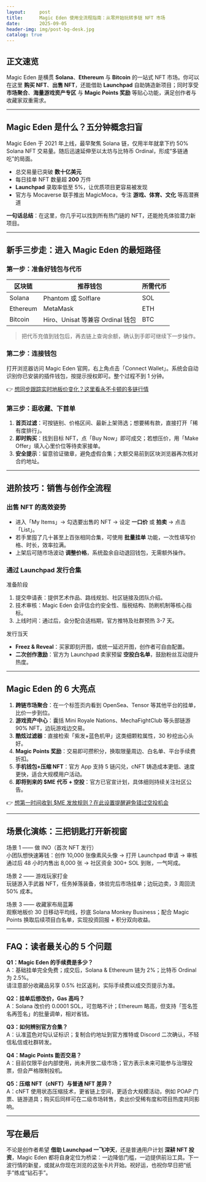 ```yaml
---
layout:     post
title:      Magic Eden 使用全流程指南：从零开始玩转多链 NFT 市场
date:       2025-09-05
header-img: img/post-bg-desk.jpg
catalog: true
---
```


## 正文速览
Magic Eden 是横贯 **Solana**、**Ethereum** 与 **Bitcoin** 的一站式 NFT 市场。你可以在这里 **购买 NFT**、**出售 NFT**，还能借助 **Launchpad** 自助铸造新项目；同时享受 **市场聚合**、**海量游戏资产专区** 与 **Magic Points 奖励** 等贴心功能，满足创作者与收藏家双重需求。

---

## Magic Eden 是什么？五分钟概念扫盲
Magic Eden 于 2021 年上线，最早聚焦 Solana 链，仅用半年就拿下约 50% Solana NFT 交易量。随后迅速延伸至以太坊与比特币 Ordinal，形成“多链通吃”的局面。

- 总交易量已突破 **数十亿美元**
- 每日挂单 NFT 数量超 **200** 万件  
- **Launchpad** 录取率低至 5%，让优质项目更容易被发现  
- 官方与 Mocaverse 联手推出 MagicMoca，专注 **游戏、体育、文化** 等高潜赛道

**一句话总结**：在这里，你几乎可以找到所有热门链的 NFT，还能抢先体验潜力新项目。

---

## 新手三步走：进入 Magic Eden 的最短路径

### 第一步：准备好钱包与代币
| 区块链 | 推荐钱包 | 所需代币 |
| --- | --- | --- |
| Solana | Phantom 或 Solflare | SOL |
| Ethereum | MetaMask | ETH |
| Bitcoin | Hiro、Unisat 等兼容 Ordinal 钱包 | BTC |

> 把代币充值到钱包后，再去链上查询余额，确认到手即可继续下一步操作。

### 第二步：连接钱包
打开浏览器访问 Magic Eden 官网，右上角点击「Connect Wallet」。系统会自动识别你已安装的插件钱包，按提示授权即可。整个过程不到 1 分钟。

👉 [想同步跟踪实时地板价变化？这里看永不卡顿的多链行情](https://okxdog.com/)

### 第三步：逛收藏、下首单
1. **首页过滤**：可按链别、价格区间、最新上架筛选；想要稀有款，直接打开「稀有度排行」。  
2. **即时购买**：找到目标 NFT，点「Buy Now」即可成交；若想压价，用「Make Offer」填入心里价位等待卖家接单。  
3. **安全提示**：留意验证徽章，避免虚假合集；大额交易前到区块浏览器再次核对合约地址。

---

## 进阶技巧：销售与创作全流程

### 出售 NFT 的高效姿势
- 进入「My Items」→ 勾选要出售的 NFT → 设定 **一口价** 或 **拍卖** → 点击「List」。  
- 若手里囤了几十甚至上百张相同合集，可使用 **批量挂单** 功能，一次性填写价格、时长，效率拉满。  
- 上架后可随市场波动 **调整价格**，系统盈余自动退回钱包，无需额外操作。

### 通过 Launchpad 发行合集
准备阶段  
1. 提交申请表：提供艺术作品、路线规划、社区链接及团队介绍。  
2. 技术审核：Magic Eden 会评估合约安全性、版税结构、防刷机制等核心指标。  
3. 上线时间：通过后，会分配合适档期，官方推特及社群预热 3-7 天。

发行当天  
- **Freez & Reveal**：买家即刻开图，或统一延迟开图，创作者可自由配置。  
- **二次创作激励**：官方为 Launchpad 卖家预留 **空投白名单**，鼓励粉丝互动提升热度。

---

## Magic Eden 的 6 大亮点
1. **跨链市场聚合**：在一个标签页内看到 OpenSea、Tensor 等其他平台的挂单，比价一步到位。  
2. **游戏资产中心**：囊括 Mini Royale Nations、MechaFightClub 等头部链游 90% NFT，边玩游戏边交易。  
3. **酷炫过滤器**：直接检索「紫发+蓝色机甲」这类细颗粒属性，30 秒挖出心头好。  
4. **Magic Points 奖励**：交易即可攒积分，换取限量周边、白名单、平台手续费折扣。  
5. **手机钱包+压缩 NFT**：官方 App 支持 5 链闪兑，cNFT 铸造成本更低、速度更快，适合大规模用户活动。  
6. **即将到来的 $ME 代币 + 空投**：官方已官宣计划，具体细则持续关注社区公告。

👉 [想第一时间收到 $ME 发放规则？在此设置提醒避免错过空投机会](https://okxdog.com/)

---

## 场景化演练：三把钥匙打开新视窗

场景 1 —— 做 INO（首次 NFT 发行）  
小团队想快速筹钱：创作 10,000 张像素风头像 → 打开 Launchpad 申请 → 审核通过后 48 小时内售出 8,000 张 → 社区资金 300+ SOL 到账，一气呵成。

场景 2 —— 游戏玩家打金  
玩链游入手武器 NFT，任务掉落装备，体验完后市场挂单；边玩边卖，3 周回流 50% 成本。

场景 3 —— 收藏家布局蓝筹  
观察地板价 30 日移动平均线，抄底 Solana Monkey Business；配合 Magic Points 换取后续项目白名单，实现投资回报 + 积分双向收益。

---

## FAQ：读者最关心的 5 个问题

**Q1：Magic Eden 的手续费是多少？**  
A：基础挂单完全免费；成交后，Solana & Ethereum 链为 2%；比特币 Ordinal 为 2.5%。  
请注意部分收藏品另享 0.5% 社区返利，实际手续费以成交页提示为准。

**Q2：挂单后想改价，Gas 高吗？**  
A：Solana 改价约 0.0001 SOL，可忽略不计；Ethereum 略高，但支持「签名签名再签名」的批量调单，相对省钱。

**Q3：如何辨别官方合集？**  
A：认准蓝色对勾认证标识；复制合约地址到官方推特或 Discord 二次确认，不轻信私信或社群转发。

**Q4：Magic Points 能否交易？**  
A：目前仅限平台内部使用，尚未开放二级市场；官方表示未来可能参与治理投票，但会严格限制投机。

**Q5：压缩 NFT（cNFT）与普通 NFT 差异？**  
A：cNFT 使用状态压缩技术，更省链上空间，更适合大规模活动，例如 POAP 门票、链游道具；购买后同样可在二级市场转售，卖出价受稀有度和项目热度共同影响。

---

## 写在最后
不论是创作者希望 **借助 Launchpad 一飞冲天**，还是普通用户计划 **深耕 NFT 投资**，Magic Eden 都将自身定位为桥梁：一边降低门槛，一边提供前沿工具。下一波行情的新星，或就从你现在浏览的这张卡片开始。祝好运，也祝你早日把“纸手”练成“钻石手”。